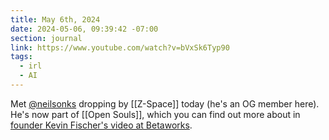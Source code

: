 ```yaml
---
title: May 6th, 2024
date: 2024-05-06, 09:39:42 -07:00
section: journal
link: https://www.youtube.com/watch?v=bVxSk6Typ90
tags:
  - irl
  - AI
---
```

Met [@neilsonks](https://twitter.com/neilsonks) dropping by [[Z-Space]] today (he's an OG member here). He's now part of [[Open Souls]], which you can find out more about in [founder Kevin Fischer's video at Betaworks](https://www.youtube.com/watch?v=bVxSk6Typ90).